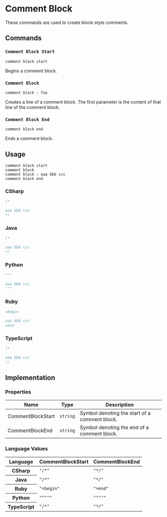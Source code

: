 # Comment Block

These commands are used to create block-style comments.

## Commands

### `Comment Block Start`

`comment block start`

Begins a comment block.

### `Comment Block`

`comment block : foo`

Creates a line of a comment block. 
The first parameter is the content of that line of the comment block.

### `Comment Block End`

`comment block end`

Ends a comment block.

## Usage

```
comment block start
comment block
comment block : aaa bbb ccc
comment block end
```

### CSharp

```csharp
/*

aaa bbb ccc
*/
```

### Java

```java
/*

aaa bbb ccc
*/
```

### Python

```python
"""

aaa bbb ccc
"""
```

### Ruby

```ruby
=begin

aaa bbb ccc
=end
```

### TypeScript

```typescript
/*

aaa bbb ccc
*/
```

## Implementation

### Properties

<table>
    <thead>
        <th>Name</th>
        <th>Type</th>
        <th>Description</th>
    </thead>
    <tbody>
        <tr>
            <td>CommentBlockStart</td>
            <td><code>string</code></td>
            <td>Symbol denoting the start of a comment block.</td>
        </tr>
        <tr>
            <td>CommentBlockEnd</td>
            <td><code>string</code></td>
            <td>Symbol denoting the end of a comment block.</td>
        </tr>
    </tbody>
</table>

### Language Values

<table>
    <thead>
        <th>Language</th>
        <th>CommentBlockStart</th>
        <th>CommentBlockEnd</th>
    </thead>
    <tbody>
        <tr>
            <th>CSharp</th>
            <td><code>"/*"</code></td>
            <td><code>"*/"</code></td>
        </tr>
        <tr>
            <th>Java</th>
           <td><code>"/*"</code></td>
            <td><code>"*/"</code></td>
        </tr>
        <tr>
            <th>Ruby</th>
            <td><code>"=begin"</code></td>
            <td><code>"=end"</code></td>
        </tr>
        <tr>
            <th>Python</th>
            <td><code>"""""</code></td>
            <td><code>"""""</code></td>
        </tr>
        <tr>
            <th>TypeScript</th>
            <td><code>"/*"</code></td>
            <td><code>"*/"</code></td>
        </tr>
    </tbody>
</table>

